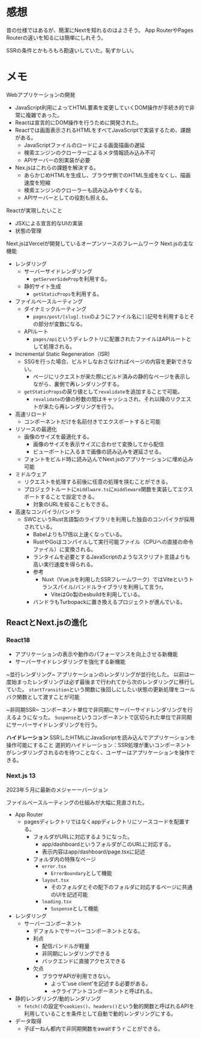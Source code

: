 # 感想
昔の仕様ではあるが、簡潔にNextを知れるのはよさそう。
App RouterやPages Routerの違いを知るには簡単にしれそう。

SSRの条件とかもろもろ勘違いしていた。恥ずかしい。

# メモ
Webアプリケーションの開発
- JavaScript利用によってHTML要素を変更していくDOM操作が手続き的で非常に複雑であった。
- Reactは宣言的にDOM操作を行うために開発された。
- Reactでは画面表示されるHTMLをすべてJavaScriptで実装するため、課題がある。
  - JavaScriptファイルのロードによる画面描画の遅延
  - 検索エンジンのクローラーによるメタ情報読み込み不可
  - APIサーバーの別実装が必要
- Nex.jsはこれらの課題を解決する。
  - あらかじめHTMLを生成し、ブラウザ側でのHTML生成をなくし、描画速度を短縮
  - 検索エンジンのクローラーも読み込みやすくなる。
  - APIサーバーとしての役割も担える。
  
Reactが実現したいこと
- JSXによる宣言的なUIの実装
- 状態の管理
  
Next.jsはVercelが開発しているオープンソースのフレームワーク
Next.jsの主な機能
- レンダリング
  - サーバーサイドレンダリング
    - `getServerSideProp`を利用する。
  - 静的サイト生成
    - `getStaticProps`を利用する。
- ファイルベースルーティング
  - ダイナミックルーティング
    - `pages/post/[slug].tsx`のようにファイル名に`[]`記号を利用するとその部分が変数になる。
  - APIルート
    - `pages/api`というディレクトリに配置されたファイルはAPIルートとして処理される。
- Incremental Static Regeneration（ISR)
  - SSGを行った場合、ビルドしなおさなければページの内容を更新できない。
    - ページにリクエストが来た際にビルド済みの静的なページを表示しながら、裏側で再レンダリングする。
  - `getStaticProps`の戻り値として`revalidate`を追加することで可能。
    - `revalidate`の値の秒数の間はキャッシュされ、それ以降のリクエストが来たら再レンダリングを行う。
- 高速リロード
  - コンポーネントだけを名前付きでエクスポートすると可能
- リソースの最適化
  - 画像のサイズを最適化する。
    - 画像のサイズを表示サイズに合わせて変換してから配信
    - ビューポートに入るまで画像の読み込みを遅延させる。
  - フォントをビルド時に読み込んでNext.jsのアプリケーションに埋め込み可能
- ミドルウェア
  - リクエストを処理する前後に任意の処理を挟むことができる。
  - プロジェクトルートに`middlware.ts`に`middleware`関数を実装してエクスポートすることで設定できる。
    - 対象のURLを絞ることもできる。
- 高速なコンパイラ/バンドラ
  - SWCというRust言語製のライブラリを利用した独自のコンパイラが採用されている。
    - Babelよりも17倍以上速くなっている。
    - RustやGoはコンパイルして実行可能ファイル（CPUへの直接の命令ファイル）に変換される。
    - ランタイムを必要とするJavaScriptのようなスクリプト言語よりも高い実行速度を得られる。
    - 参考
      - Nuxt（Vue.jsを利用したSSRフレームワーク）ではViteというトランスパイル/バンドルライブラリを利用して言うr。
        - ViteはGo製のesbuildを利用している。
    - バンドラもTurbopackに置き換えるプロジェクトが進んでいる。

## ReactとNext.jsの進化
### React18
- アプリケーションの表示や動作のパフォーマンスを向上させる新機能
- サーバーサイドレンダリングを強化する新機能

~並行レンダリング~
アプリケーションのレンダリングが並行化した。
以前は一度始まったレンダリングは必ず最後まで行われてから次のレンダリングに移行していた。
`startTransition`という関数に後回しにしたい状態の更新処理をコールバク関数として渡すことが可能

~非同期SSR~
コンポーネント単位で非同期にサーバーサイドレンダリングを行えるようになった。
`Suspense`というコンポーネントで区切られた単位で非同期にサーバーサイドレンダリングを行う。

__ハイドレーション__ SSRしたHTMLにJavaScriptを読み込んでアプリケーションを操作可能にすること
選択的ハイドレーション：SSR処理が重いコンポーネントがレンダリングされるのを待つことなく、ユーザーはアプリケーションを操作できる。

### Next.js 13

2023年５月に最新のメジャーーバージョン

ファイルベースルーティングの仕組みが大幅に見直された。

- App Router
  - pagesディレクトリではなくappディレクトリにソースコードを配置する。
    - フォルダがURLに対応するようになった。
      - app/dashboardというフォルダがこのURLに対応する。
      - 表示内容はapp/dashboard/page.tsxに記述
    - フォルダ内の特殊なページ
      - `error.tsx`
        - `ErrorBoundary`として機能
      - `layout.tsx`
        - そのフォルダとその配下のフォルダに対応するページに共通のUIを記述可能
      - `loading.tsx`
        - `Suspense`として機能
- レンダリング
  - サーバーコンポーネント
    - デフォルトでサーバーコンポーネントとなる。
    - 利点
      - 配信バンドルが軽量
      - 非同期にレンダリングできる
      - バックエンドに直接アクセスできる
    - 欠点
      - ブラウザAPIが利用できない。
        - よって'use client'を記述する必要がある。
        - →クライアントコンポーネントと呼ばれる。
- 静的レンダリング/動的レンダリング
  - `fetch()`の設定や`cookies()`、`headers()`という動的関数と呼ばれるAPIを利用していることを条件として自動で動的レンダリングにする。
- データ取得
  - 子ぽーねん都内で非同期関数をawaitすうｒことができる。

